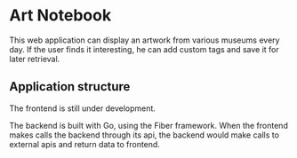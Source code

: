 # Art Notebook

This web application can display an artwork from various museums every day. If the user finds it interesting, he can add custom tags and save it for later retrieval.  

## Application structure

The frontend is still under development.

The backend is built with Go, using the Fiber framework.  When the frontend makes calls the backend through its api, the backend would make calls to external apis and return data to frontend.

